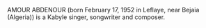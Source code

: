 AMOUR ABDENOUR (born February 17, 1952 in Leflaye, near Bejaia (Algeria)) is a Kabyle singer, songwriter and composer.
